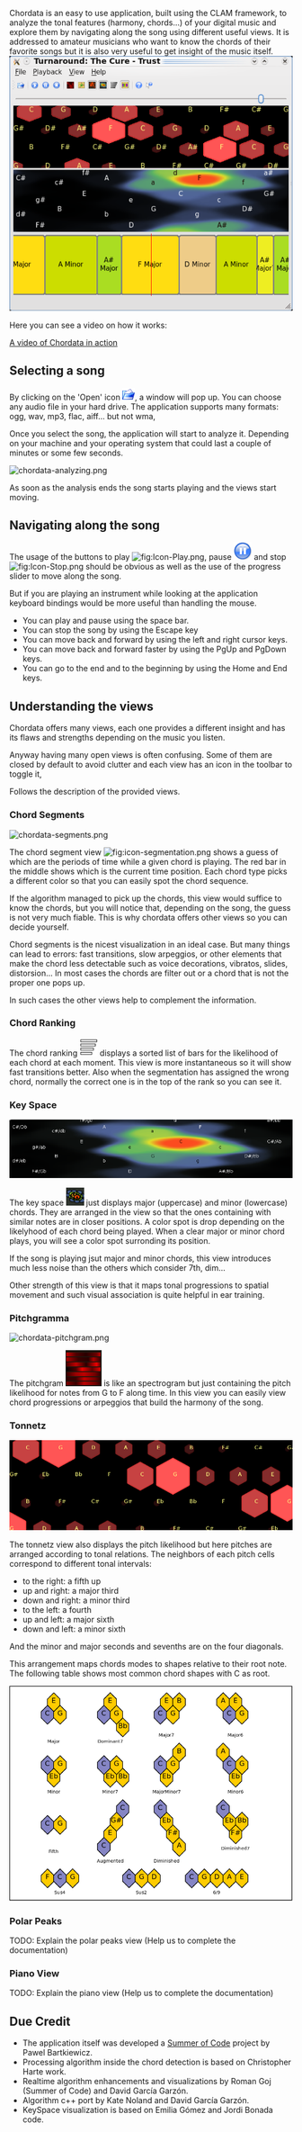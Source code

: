 Chordata is an easy to use application, built using the CLAM framework, to analyze the tonal features (harmony, chords...) of your digital music and explore them by navigating along the song using different useful views. It is addressed to amateur musicians who want to know the chords of their favorite songs but it is also very useful to get insight of the music itself. ![](TurnAround-colorSegments.png "fig:TurnAround-colorSegments.png")

Here you can see a video on how it works:

[A video of Chordata in action](http://www.youtube.com/watch?v=xVmkIznjUPE)

Selecting a song
----------------

By clicking on the 'Open' icon ![](Icon-FileOpen.png "fig:Icon-FileOpen.png"), a window will pop up. You can choose any audio file in your hard drive. The application supports many formats: ogg, wav, mp3, flac, aiff... but not wma,

Once you select the song, the application will start to analyze it. Depending on your machine and your operating system that could last a couple of minutes or some few seconds.

![](chordata-analyzing.png "chordata-analyzing.png")

As soon as the analysis ends the song starts playing and the views start moving.

Navigating along the song
-------------------------

The usage of the buttons to play ![](Icon-Play.png "fig:Icon-Play.png"), pause ![](Icon-Pause.png "fig:Icon-Pause.png") and stop ![](Icon-Stop.png "fig:Icon-Stop.png") should be obvious as well as the use of the progress slider to move along the song.

But if you are playing an instrument while looking at the application keyboard bindings would be more useful than handling the mouse.

-   You can play and pause using the space bar.
-   You can stop the song by using the Escape key
-   You can move back and forward by using the left and right cursor keys.
-   You can move back and forward faster by using the PgUp and PgDown keys.
-   You can go to the end and to the beginning by using the Home and End keys.

Understanding the views
-----------------------

Chordata offers many views, each one provides a different insight and has its flaws and strengths depending on the music you listen.

Anyway having many open views is often confusing. Some of them are closed by default to avoid clutter and each view has an icon in the toolbar to toggle it,

Follows the description of the provided views.

### Chord Segments

![](chordata-segments.png "chordata-segments.png")

The chord segment view ![](icon-segmentation.png "fig:icon-segmentation.png") shows a guess of which are the periods of time while a given chord is playing. The red bar in the middle shows which is the current time position. Each chord type picks a different color so that you can easily spot the chord sequence.

If the algorithm managed to pick up the chords, this view would suffice to know the chords, but you will notice that, depending on the song, the guess is not very much fiable. This is why chordata offers other views so you can decide yourself.

Chord segments is the nicest visualization in an ideal case. But many things can lead to errors: fast transitions, slow arpeggios, or other elements that make the chord less detectable such as voice decorations, vibratos, slides, distorsion... In most cases the chords are filter out or a chord that is not the proper one pops up.

In such cases the other views help to complement the information.

### Chord Ranking

The chord ranking ![](Icon-ChordRanking.png "fig:Icon-ChordRanking.png") displays a sorted list of bars for the likelihood of each chord at each moment. This view is more instantaneous so it will show fast transitions better. Also when the segmentation has assigned the wrong chord, normally the correct one is in the top of the rank so you can see it.

### Key Space

![](Annotator-KeySpaceDetail.png "Annotator-KeySpaceDetail.png")

The key space ![](Icon-KeySpace.png "fig:Icon-KeySpace.png") just displays major (uppercase) and minor (lowercase) chords. They are arranged in the view so that the ones containing with similar notes are in closer positions. A color spot is drop depending on the likelyhood of each chord being played. When a clear major or minor chord plays, you will see a color spot surronding its position.

If the song is playing jsut major and minor chords, this view introduces much less noise than the others which consider 7th, dim...

Other strength of this view is that it maps tonal progressions to spatial movement and such visual association is quite helpful in ear training.

### Pitchgramma

![](chordata-pitchgram.png "chordata-pitchgram.png")

The pitchgram ![](Icon-Spectrogram.png "fig:Icon-Spectrogram.png") is like an spectrogram but just containing the pitch likelihood for notes from G to F along time. In this view you can easily view chord progressions or arpeggios that build the harmony of the song.

### Tonnetz

![](Annotator-TonnetzDetail.png "Annotator-TonnetzDetail.png")

The tonnetz view also displays the pitch likelihood but here pitches are arranged according to tonal relations. The neighbors of each pitch cells correspond to different tonal intervals:

-   to the right: a fifth up
-   up and right: a major third
-   down and right: a minor third
-   to the left: a fourth
-   up and left: a major sixth
-   down and left: a minor sixth

And the minor and major seconds and sevenths are on the four diagonals.

This arrangement maps chords modes to shapes relative to their root note. The following table shows most common chord shapes with C as root.

![](TonnetzChordShapes.png "TonnetzChordShapes.png")

### Polar Peaks

TODO: Explain the polar peaks view (Help us to complete the documentation)

### Piano View

TODO: Explain the piano view (Help us to complete the documentation)

Due Credit
----------

-   The application itself was developed a [Summer of Code](http://code.google.com/soc/|Google) project by Pawel Bartkiewicz.
-   Processing algorithm inside the chord detection is based on Christopher Harte work.
-   Realtime algorithm enhancements and visualizations by Roman Goj (Summer of Code) and David García Garzón.
-   Algorithm c++ port by Kate Noland and David García Garzón.
-   KeySpace visualization is based on Emilia Gómez and Jordi Bonada code.

